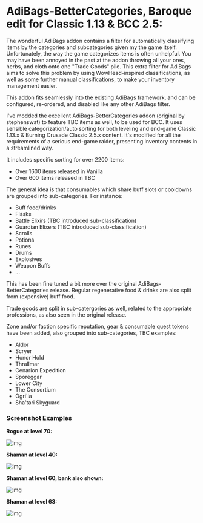 # AdiBags-BetterCategories, Baroque edit for Classic 1.13 & BCC 2.5:

The wonderful AdiBags addon contains a filter for automatically classifying
items by the categories and subcategories given my the game itself.
Unfortunately, the way the game categorizes items is often unhelpful. You
may have been annoyed in the past at the addon throwing all your ores, herbs,
and cloth onto one "Trade Goods" pile. This extra filter for AdiBags aims to
solve this problem by using WowHead-inspired classifications, as well as some
further manual classifications, to make your inventory management easier.

This addon fits seamlessly into the existing AdiBags framework, and can be
configured, re-ordered, and disabled like any other AdiBags filter.

I've modded the excellent AdiBags-BetterCategories addon (original by stephenswat) to feature TBC items as well, to be used for BCC.
It uses sensible categorization/auto sorting for both leveling and end-game Classic 1.13.x & Burning Crusade Classic 2.5.x content.
It's modified for all the requirements of a serious end-game raider, presenting inventory contents in a streamlined way.

It includes specific sorting for over 2200 items:

- Over 1600 items released in Vanilla
- Over 600 items released in TBC

The general idea is that consumables which share buff slots or cooldowns are grouped into sub-categories. For instance:

- Buff food/drinks
- Flasks
- Battle Elixirs (TBC introduced sub-classification)
- Guardian Elixers (TBC introduced sub-classification)
- Scrolls
- Potions
- Runes
- Drums
- Explosives
- Weapon Buffs
- ...

This has been fine tuned a bit more over the original AdiBags-BetterCategories release.
Regular regenerative food & drinks are also split from (expensive) buff food.

Trade goods are split in sub-catergories as well, related to the appropriate professions, as also seen in the original release.

Zone and/or faction specific reputation, gear & consumable quest tokens have been added, also grouped into sub-categories, TBC examples:

- Aldor
- Scryer
- Honor Hold
- Thrallmar
- Cenarion Expedition
- Sporeggar
- Lower City
- The Consortium
- Ogri'la
- Sha'tari Skyguard


### Screenshot Examples

**Rogue at level 70:**

![img](https://i.imgur.com/7lxKnqs.jpg)


**Shaman at level 40:**

![img](https://i.imgur.com/LTLpkUp.jpg)


**Shaman at level 60, bank also shown:**

![img](https://i.imgur.com/x0eYZ0C.jpg)


**Shaman at level 63:**

![img](https://i.imgur.com/MO7yvh5.jpg)

